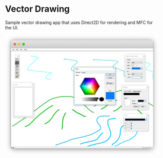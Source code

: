 # Vector Drawing
Sample vector drawing app that uses Direct2D for rendering and MFC for the UI.

![](./docs/screenshot.png)
